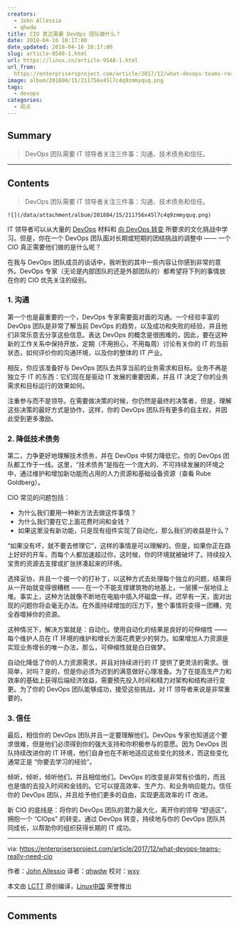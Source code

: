 ```yaml
---
creators:
  - John Allessio
  - qhwdw
title: CIO 真正需要 DevOps 团队做什么？
date: 2018-04-16 10:17:00
date_updated: 2018-04-16 10:17:00
slug: article-9548-1.html
url: https://linux.cn/article-9548-1.html
url_from: 
  https://enterprisersproject.com/article/2017/12/what-devops-teams-really-need-cio
image: album/201804/15/211756x45l7c4q9zmmyquq.png
tags:
  - devops
categories:
  - 观点
---
```


## Summary

> DevOps 团队需要 IT 领导者关注三件事：沟通、技术债务和信任。

***

<!-- more -->

## Contents

> 
> DevOps 团队需要 IT 领导者关注三件事：沟通、技术债务和信任。
> 
> 
> 

`![](/data/attachment/album/201804/15/211756x45l7c4q9zmmyquq.png)`

IT 领导者可以从大量的 [DevOps](https://enterprisersproject.com/tags/devops) 材料和 [向 DevOps 转变](https://www.redhat.com/en/insights/devops?intcmp=701f2000000tjyaAAA) 所要求的文化挑战中学习。但是，你在一个 DevOps 团队面对长期或短期的团结挑战的调整中 —— 一个 CIO 真正需要他们做的是什么呢？

在我与 DevOps 团队成员的谈话中，我听到的其中一些内容让你感到非常的意外。DevOps 专家（无论是内部团队的还是外部团队的）都希望将下列的事情放在你的 CIO 优先关注的级别。

### 1. 沟通

第一个也是最重要的一个，DevOps 专家需要面对面的沟通。一个经验丰富的 DevOps 团队是非常了解当前 DevOps 的趋势，以及成功和失败的经验，并且他们非常乐意去分享这些信息。表达 DevOps 的概念是很困难的，因此，要在这种新的工作关系中保持开放，定期（不用担心，不用每周）讨论有关你的 IT 的当前状态，如何评价你的沟通环境，以及你的整体的 IT 产业。

相反，你应该准备好与 DevOps 团队去共享当前的业务需求和目标。业务不再是独立于 IT 的东西：它们现在是驱动 IT 发展的重要因素，并且 IT 决定了你的业务需求和目标运行的效果如何。

注重参与而不是领导。在需要做决策的时候，你仍然是最终的决策者，但是，理解这些决策的最好方式是协作，这样，你的 DevOps 团队将有更多的自主权，并因此受到更多激励。

### 2. 降低技术债务

第二，力争更好地理解技术债务，并在 DevOps 中努力降低它。你的 DevOps 团队都工作于一线。这里，“技术债务”是指在一个庞大的、不可持续发展的环境之中，通过维护和增加新功能而占用的人力资源和基础设备资源（查看 Rube Goldberg）。

CIO 常见的问题包括：

* 为什么我们要用一种新方法去做这件事情？
* 为什么我们要在它上面花费时间和金钱？
* 如果这里没有新功能，只是现有组件实现了自动化，那么我们的收益是什么？

“如果没有坏，就不要去修理它”，这样的事情是可以理解的。但是，如果你正在路上好好的开车，而每个人都加速超过你，这时候，你的环境就被破坏了。持续投入宝贵的资源去支撑或扩张拼凑起来的环境。

选择妥协，并且一个接一个的打补丁，以这种方式去处理每个独立的问题，结果将从一开始就变得很糟糕 —— 在一个不能支撑建筑物的地基上，一层摞一层地往上堆。事实上，这种方法就像不断地在电脑中插入坏磁盘一样。迟早有一天，面对出现的问题你将会毫无办法。在外面持续增加的压力下，整个事情将变得一团糟，完全吞噬掉你的资源。

这种情况下，解决方案就是：自动化。使用自动化的结果是良好的可伸缩性 —— 每个维护人员在 IT 环境的维护和增长方面花费更少的努力。如果增加人力资源是实现业务增长的唯一办法，那么，可伸缩性就是白日做梦。

自动化降低了你的人力资源需求，并且对持续进行的 IT 提供了更灵活的需求。很简单，对吗？是的，但是你必须为迟到的满意做好心理准备。为了在提高生产力和效率的基础上获得后端经济效益，需要预先投入时间和精力对架构和结构进行变更。为了你的 DevOps 团队能够成功，接受这些挑战，对 IT 领导者来说是非常重要的。

### 3. 信任

最后，相信你的 DevOps 团队并且一定要理解他们。DevOps 专家也知道这个要求很难，但是他们必须得到你的强大支持和你积极参与的意愿。因为 DevOps 团队持续改进你的 IT 环境，他们自身也在不断地适应这些变化的技术，而这些变化通常正是 “你要去学习的经验”。

倾听，倾听，倾听他们，并且相信他们。DevOps 的改变是非常有价值的，而且也是值的去投入时间和金钱的。它可以提高效率、生产力、和业务响应能力。信任你的 DevOps 团队，并且给予他们更多的自由，实现更高效率的 IT 改进。

新 CIO 的底线是：将你的 DevOps 团队的潜力最大化，离开你的领导 “舒适区”，拥抱一个 “CIOps" 的转变。通过 DevOps 转变，持续地与你的 DevOps 团队共同成长，以帮助你的组织获得长期的 IT 成功。

---

via: <https://enterprisersproject.com/article/2017/12/what-devops-teams-really-need-cio>

作者：[John Allessio](https://enterprisersproject.com/user/john-allessio) 译者：[qhwdw](https://github.com/qhwdw) 校对：[wxy](https://github.com/wxy)

本文由 [LCTT](https://github.com/LCTT/TranslateProject) 原创编译，[Linux中国](https://linux.cn/) 荣誉推出

***

## Comments
